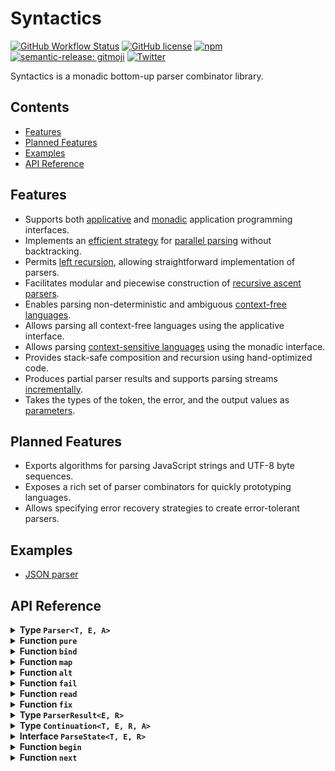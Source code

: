 # Syntactics

[![GitHub Workflow Status](https://img.shields.io/github/actions/workflow/status/aaditmshah/syntactics/continuous-deployment.yml?branch=main&logo=github)](https://github.com/aaditmshah/syntactics/actions/workflows/continuous-deployment.yml)
[![GitHub license](https://img.shields.io/github/license/aaditmshah/syntactics)](https://github.com/aaditmshah/syntactics/blob/main/LICENSE)
[![npm](https://img.shields.io/npm/v/syntactics?logo=npm)](https://www.npmjs.com/package/syntactics)
[![semantic-release: gitmoji](https://img.shields.io/badge/semantic--release-gitmoji-E10079?logo=semantic-release)](https://github.com/semantic-release/semantic-release)
[![Twitter](https://img.shields.io/twitter/url?url=https%3A%2F%2Fgithub.com%2Faaditmshah%2Fsyntactics)](https://twitter.com/intent/tweet?text=Wow:&url=https%3A%2F%2Fgithub.com%2Faaditmshah%2Fsyntactics)

Syntactics is a monadic bottom-up parser combinator library.

## Contents

- [Features](#features)
- [Planned Features](#planned-features)
- [Examples](#examples)
- [API Reference](#api-reference)

## Features

- Supports both [applicative](https://en.wikipedia.org/wiki/Applicative_functor) and [monadic](<https://en.wikipedia.org/wiki/Monad_(functional_programming)>) application programming interfaces.
- Implements an [efficient strategy](https://okmij.org/ftp/papers/LogicT.pdf) for [parallel parsing](https://www.cambridge.org/core/services/aop-cambridge-core/content/view/0AF17481A41F2007752F530F07698139/S0956796804005192a.pdf/functional-pearl-parallel-parsing-processes.pdf) without backtracking.
- Permits [left recursion](https://en.wikipedia.org/wiki/Left_recursion), allowing straightforward implementation of parsers.
- Facilitates modular and piecewise construction of [recursive ascent parsers](https://en.wikipedia.org/wiki/Recursive_ascent_parser).
- Enables parsing non-deterministic and ambiguous [context-free languages](https://en.wikipedia.org/wiki/Context-free_language).
- Allows parsing all context-free languages using the applicative interface.
- Allows parsing [context-sensitive languages](https://en.wikipedia.org/wiki/Context-sensitive_language) using the monadic interface.
- Provides stack-safe composition and recursion using hand-optimized code.
- Produces partial parser results and supports parsing streams [incrementally](https://en.wikipedia.org/wiki/Online_algorithm).
- Takes the types of the token, the error, and the output values as [parameters](https://en.wikipedia.org/wiki/Parametric_polymorphism).

## Planned Features

- Exports algorithms for parsing JavaScript strings and UTF-8 byte sequences.
- Exposes a rich set of parser combinators for quickly prototyping languages.
- Allows specifying error recovery strategies to create error-tolerant parsers.

## Examples

- [JSON parser](https://github.com/aaditmshah/syntactics/blob/main/src/json.ts)

## API Reference

<details>
<summary><strong>Type <code>Parser&lt;T, E, A&gt;</code></strong></summary>

<br/>Represents a parser which consumes tokens of type `T` and returns either errors of type `E` or values of type `A`.

</details>

<details>
<summary><strong>Function <code>pure</code></strong></summary>

<br/>Returns a parser which always succeeds. The parser returns the given value. It doesn't consume any input tokens.

**Type Declaration**

```typescript
const pure: <T, E, A>(value: A) => Parser<T, E, A>;
```

**Use Cases**

The `pure` function is commonly used to create optional parsers. For example, if we have a parser for a plus or a minus sign called `sign`, then we can make it optional as follows.

```typescript
const optionalSign = alt(pure(""), sign);
```

The `pure` function is also commonly used with the `read` function to accept specific tokens. For example, here's a parser which accepts digits and rejects everything else.

```typescript
const digit = read((character) =>
  "0123456789".includes(character)
    ? pure(character)
    : fail({ expected: "digit", received: character })
);
```

</details>

<details>
<summary><strong>Function <code>bind</code></strong></summary>

<br/>Sequences two parsers. The second parser can depend upon the output of the first parser. Hence, it's more powerful than the `map` function. However, it's also more difficult to use. Always prefer using the `map` function instead of the `bind` function for parsing context-free languages.

**Type Declaration**

```typescript
const bind: <T, E, A, B>(
  parser: Parser<T, E, A>,
  arrow: (value: A) => Parser<T, E, B>
) => Parser<T, E, B>;
```

**Use Cases**

Used for context-sensitive parsing. For example, given a function `repeat` than can repeat a parser a specified number of times, we can create a parser for the context-sensitive language $a^nb^nc^n$ using `bind`.

```typescript
const abcCount = (n: number) =>
  alt(
    bind(a, () => abcCount(n + 1)),
    map(() => n, repeat(b, n), repeat(c, n))
  );

const abc = abcCount(0);
```

</details>

<details>
<summary><strong>Function <code>map</code></strong></summary>

<br/>Sequences and transforms the results of multiple parsers. The input parsers are independent of each other. Hence, it's less powerful than `bind`. However, it's much easier to use. Always prefer using the `map` function instead of the `bind` function for parsing context-free languages.

**Type Declaration**

```typescript
type Parsers<T, E, A> = {
  [K in keyof A]: Parser<T, E, A[K]>;
};

const map: <T, E, A extends unknown[], B>(
  morphism: (...a: A) => B,
  ...parsers: Parsers<T, E, A>
) => Parser<T, E, B>;
```

**Use Cases**

Used for sequencing parsers. For example, given parsers for parsing identifiers, arbitrary text, and expressions, we can create a parser for declarations.

```typescript
const makeDeclaration = (name, _equals, expr) => ({
  type: "declaration",
  name,
  expr
});

const declaration = map(makeDeclaration, identifier, text("="), expression);
```

</details>

<details>
<summary><strong>Function <code>alt</code></strong></summary>

<br/>Combines multiple parsers non-deterministically. The resultant parser executes the input parsers in parallel and without backtracking. The order of the input parsers doesn't matter. It can also return multiple results for ambiguous grammars.

**Type Declaration**

```typescript
const alt: <T, E, A>(...parsers: Parser<T, E, A>[]) => Parser<T, E, A>;
```

**Use Cases**

Used for selecting parsers non-deterministically. For example, given parsers for expressions and declarations, we can create a parser that can parse either expressions or declarations.

```typescript
const eitherExpressionOrDeclaration = alt(expression, declaration);
```

</details>

<details>
<summary><strong>Function <code>fail</code></strong></summary>

<br/>Returns a parser which always fails. The parser returns the given error. It doesn't consume any input tokens.

**Type Declaration**

```typescript
const fail: <T, E, A>(error: E) => Parser<T, E, A>;
```

**Use Cases**

The `fail` function is also commonly used with the `read` function to reject specific tokens. For example, here's a parser which accepts digits and rejects everything else.

```typescript
const digit = read((character) =>
  "0123456789".includes(character)
    ? pure(character)
    : fail({ expected: "digit", received: character })
);
```

</details>

<details>
<summary><strong>Function <code>read</code></strong></summary>

<br/>Returns a parser which consumes a single input token and applies the input function to this token. The input function can decide whether to accept the token, reject the token, or continue parsing more input tokens.

**Type Declaration**

```typescript
const read: <T, E, A>(arrow: (token: T) => Parser<T, E, A>) => Parser<T, E, A>;
```

**Use Cases**

Reading and parsing tokens from the input stream. For example, here's a parser for the keyword `if`.

```typescript
const keywordIf = read((char1) => {
  if (char1 !== "i") return fail({ expected: "i", received: char1 });
  return read((char2) => {
    if (char2 !== "f") return fail({ expected: "f", received: char2 });
    return pure("if");
  });
});
```

</details>

<details>
<summary><strong>Function <code>fix</code></strong></summary>

<br/>Returns an object of mutually-recursive parsers. The input of the `fix` function is an object of combinators. The `fix` function feeds the output of all the combinators, which is collected as an object of mutually-recursive parsers, to each of the combinators. Kind of like a dragon eating its own tail.

<img src="./media/ouroboros.png" alt="Ouroboros Dragon" width="200" height="210" />

Self reference, symbolized as the Ouroboros Dragon, allows us to define recursive and mutually-recursive parsers. The `fix` function also allows you to define [left-recursive](https://en.wikipedia.org/wiki/Left_recursion) parsers.

**Type Declaration**

```typescript
type Parsers<T, E, A> = {
  [K in keyof A]: Parser<T, E, A[K]>;
};

type Combinators<T, E, A> = {
  [K in keyof A]: (parsers: Parsers<T, E, A>) => Parser<T, E, A[K]>;
};

const fix: <T, E, A extends {}>(
  combinators: Combinators<T, E, A>
) => Parsers<T, E, A>;
```

**Use Cases**

Defining recursive and mutually-recursive parsers. For example, given parsers for numbers and arbitrary text we can define parsers for expressions, terms, and factors.

```typescript
const makeAdd = (left, _plus, right) => ({ type: "add", left, right });

const makeMul = (left, _times, right) => ({ type: "mul", left, right });

const makeGroup = (_left, expr, _right) => expr;

const { expression } = fix({
  expression: ({ expression, term }) =>
    alt(term, map(makeAdd, expression, text("+"), term)),
  term: ({ term, factor }) =>
    alt(factor, map(makeMul, term, text("*"), factor)),
  factor: ({ expression }) =>
    alt(number, map(makeGroup, text("("), expression, text(")")))
});
```

</details>

<details>
<summary><strong>Type <code>ParserResult&lt;E, R&gt;</code></strong></summary>

<br/>Represents the result of a parser. It can either contain zero or more errors of type `T`, or one or more parsed values of type `R`.

**Type Declaration**

```typescript
interface Cons<A> {
  head: A;
  tail: List<A>;
}

type List<A> = Cons<A> | null;

type ParserResult<E, R> =
  | { success: false; errors: List<E> }
  | { success: true; values: Cons<R> };
```

</details>

<details>
<summary><strong>Type <code>Continuation&lt;T, E, R, A&gt;</code></strong></summary>

<br/>Represents a possible continuation of the parsing process at a given point. A non-empty list of continuations can be given to the `next` function to continue the parsing process from that point.

</details>

<details>
<summary><strong>Interface <code>ParseState&lt;T, E, R&gt;</code></strong></summary>

<br/>Represents the state of the parsing process at a given point. It contains the result of the parsing process at that point. It also contains the list of continuations of the parsing process from that point.

**Type Declaration**

```typescript
interface Cons<A> {
  head: A;
  tail: List<A>;
}

type List<A> = Cons<A> | null;

interface ParseState<T, E, R> {
  result: ParserResult<E, R>;
  continuations: List<Continuation<T, E, R, T>>;
}
```

</details>

<details>
<summary><strong>Function <code>begin</code></strong></summary>

<br/>Starts the parsing process and returns the first parse state.

**Type Declaration**

```typescript
const begin: <T, E, R>(parser: Parser<T, E, R>) => ParseState<T, E, R>;
```

**Use Cases**

The `begin` function is used to start the parsing process.

```typescript
const parse = <E, R>(
  parser: Parser<string, E, R>,
  input: string
): ParserResult<E, R> => {
  let state = begin(parser);

  for (const char of input) {
    const { result, continuations } = state;
    if (continuations === null) return result;
    state = next(continuations, char);
  }

  return state.result;
};
```

</details>

<details>
<summary><strong>Function <code>next</code></strong></summary>

<br/>Continues the parsing process and returns the next parse state. The list of non-empty continuations specify where to continue the parsing process from. In order to continue the parsing process, the next token from the input stream needs to be given to the `next` function.

**Type Declaration**

```typescript
const next: <T, E, R>(
  continuations: Cons<Continuation<T, E, R, T>>,
  token: T
) => ParseState<T, E, R>;
```

**Use Cases**

The `next` function is used to continue the parsing process.

```typescript
const parse = <E, R>(
  parser: Parser<string, E, R>,
  input: string
): ParserResult<E, R> => {
  let state = begin(parser);

  for (const char of input) {
    const { result, continuations } = state;
    if (continuations === null) return result;
    state = next(continuations, char);
  }

  return state.result;
};
```

</details>
